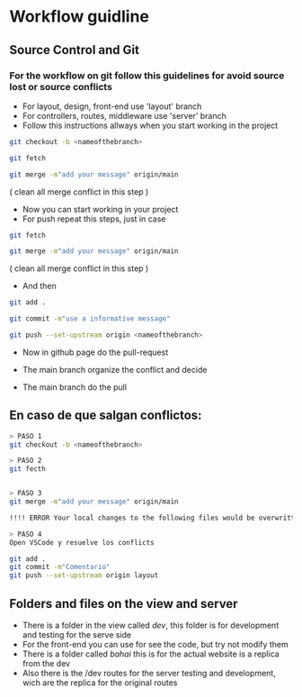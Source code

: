 # Workflow guidline

## Source Control and Git

### For the workflow on git follow this guidelines for avoid source lost or source conflicts

- For layout, design, front-end use 'layout' branch	
- For controllers, routes, middleware use 'server' branch
- Follow this instructions allways when you start working in the project



```bash
git checkout -b <nameofthebranch>
```

```bash
git fetch
```

```bash
git merge -m"add your message" origin/main
```
( clean all merge conflict in this step )

- Now you can start working in your project
- For push repeat this steps, just in case

```bash
git fetch
```

```bash
git merge -m"add your message" origin/main
```
( clean all merge conflict in this step )

- And then

```bash
git add .
```

```bash
git commit -m"use a informative message"
```

```bash
git push --set-upstream origin <nameofthebranch>
```
- Now in github page do the pull-request

- The main branch organize the conflict and decide
- The main branch do the pull

## En caso de que salgan conflictos:

```bash
> PASO 1
git checkout -b <nameofthebranch>

> PASO 2
git fecth


> PASO 3
git merge -m"add your message" origin/main

!!!! ERROR Your local changes to the following files would be overwritten by merge:

> PASO 4
Open VSCode y resuelve los conflicts

git add .
git commit -m"Comentario"
git push --set-upstream origin layout
```


## Folders and files on the view and server

- There is a folder in the view called *dev*, this folder is for development and testing for the serve side
- For the front-end you can use for see the code, but try not modify them
- There is a folder called *bahai* this is for the actual website is a replica from the dev
- Also there is the /dev routes for the server testing and development, wich are the replica for the original routes 
